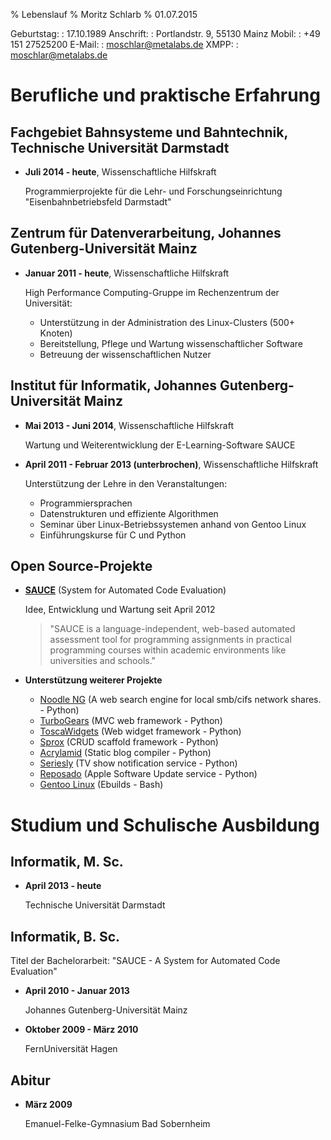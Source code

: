 % Lebenslauf
% Moritz Schlarb
% 01.07.2015

Geburtstag:
:   17.10.1989
Anschrift:
:   Portlandstr. 9, 55130 Mainz
Mobil:
:   +49 151 27525200
E-Mail:
:   <moschlar@metalabs.de>
XMPP:
:   [moschlar@metalabs.de](xmpp:moschlar@metalabs.de)


Berufliche und praktische Erfahrung
===================================

## Fachgebiet Bahnsysteme und Bahntechnik, Technische Universität Darmstadt

* **Juli 2014 - heute**, Wissenschaftliche Hilfskraft

    Programmierprojekte für die Lehr- und Forschungseinrichtung
    "Eisenbahnbetriebsfeld Darmstadt"

## Zentrum für Datenverarbeitung, Johannes Gutenberg-Universität Mainz

*   **Januar 2011 - heute**, Wissenschaftliche Hilfskraft

    High Performance Computing-Gruppe im Rechenzentrum der Universität:

    - Unterstützung in der Administration des Linux-Clusters (500+ Knoten)
    - Bereitstellung, Pflege und Wartung wissenschaftlicher Software
    - Betreuung der wissenschaftlichen Nutzer

## Institut für Informatik, Johannes Gutenberg-Universität Mainz

*   **Mai 2013 - Juni 2014**, Wissenschaftliche Hilfskraft

    Wartung und Weiterentwicklung der E-Learning-Software SAUCE

*   **April 2011 - Februar 2013 (unterbrochen)**, Wissenschaftliche Hilfskraft

    Unterstützung der Lehre in den Veranstaltungen:

    - Programmiersprachen
    - Datenstrukturen und effiziente Algorithmen
    - Seminar über Linux-Betriebssystemen anhand von Gentoo Linux
    - Einführungskurse für C und Python

## Open Source-Projekte

* **[SAUCE](https://github.com/moschlar/SAUCE)** (System for Automated Code Evaluation)

    Idee, Entwicklung und Wartung seit April 2012

    > "SAUCE is a language-independent, web-based automated assessment tool for programming assignments in practical programming courses within academic environments like universities and schools."

* **Unterstützung weiterer Projekte**

    - [Noodle NG](https://code.google.com/p/noodle-ng/) (A web search engine for local smb/cifs network shares. - Python)
    - [TurboGears](http://turbogears.org/) (MVC web framework - Python)
    - [ToscaWidgets](http://toscawidgets.org/) (Web widget framework - Python)
    - [Sprox](https://bitbucket.org/percious/sprox/) (CRUD scaffold framework - Python)
    - [Acrylamid](http://posativ.org/acrylamid/) (Static blog compiler - Python)
    - [Seriesly](https://github.com/stefanw/seriesly) (TV show notification service - Python)
    - [Reposado](https://github.com/wdas/reposado) (Apple Software Update service - Python)
    - [Gentoo Linux](http://www.gentoo.org/) (Ebuilds - Bash)


Studium und Schulische Ausbildung
=================================

## Informatik, M. Sc.

*   **April 2013 - heute**

    Technische Universität Darmstadt

## Informatik, B. Sc.

Titel der Bachelorarbeit: "SAUCE - A System for Automated Code Evaluation"

*   **April 2010 - Januar 2013**

    Johannes Gutenberg-Universität Mainz

*   **Oktober 2009 - März 2010**

    FernUniversität Hagen

## Abitur

*   **März 2009**

    Emanuel-Felke-Gymnasium Bad Sobernheim
